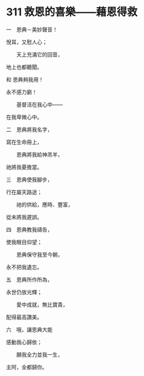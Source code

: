 # 311 救恩的喜樂——藉恩得救

一　恩典－美妙聲音！

悅耳，又慰人心；

　　天上充滿它的回音，

地上也都聽聞。

和 恩典夠我用！

永不感力窮！

　　基督活在我心中——

在我卑微心中。

二　恩典將我名字，

寫在生命冊上，

　　恩典將我給神羔羊，

祂將我憂擔當。

三　恩典使我腳步，

行在屬天路途；

　　祂的供給，應時、豐富，

從未將我遲誤。

四　恩典教我禱告，

使我眼目仰望；

　　恩典保守我至今朝，

永不把我遺忘。

五　恩典所作所為，

永世仍放光輝；

　　愛中成就，無比寶貴，

配得最高讚美。

六　哦，讓恩典大能

感動我心歸依；

　　願我全力並我一生，

主阿，全都歸你。

